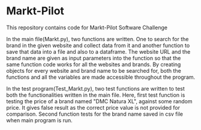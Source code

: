 # Markt-Pilot
This repository contains code for Markt-Pilot Software Challenge

In the main file(Markt.py), two functions are written. One to search for the brand in the given website and collect data from it and another function to save that data into a file and also to a dataframe.
The website URL and the brand name are given as input parameters into the function so that the same function code works for all the websites and brands.
By creating objects for every website and brand name to be searched for, both the functions and all the variables are made accessible throughout the program.

In the test program(Test_Markt.py), two test functions are written to test both the functionalities written in the main file.
Here, first test function is testing the price of a brand named "DMC Natura XL", against some random price. It gives false result as the correct price value is not provided for comparison.
Second function tests for the brand name saved in csv file when main program is run.

